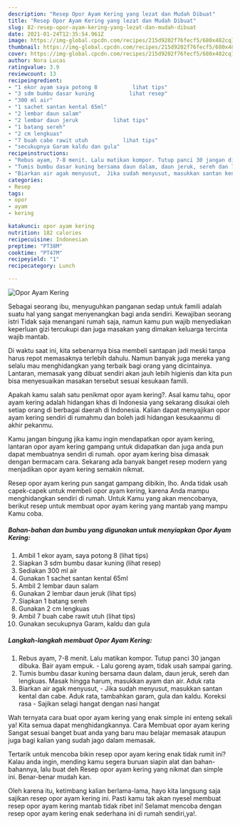 ```yaml
---
description: "Resep Opor Ayam Kering yang lezat dan Mudah Dibuat"
title: "Resep Opor Ayam Kering yang lezat dan Mudah Dibuat"
slug: 82-resep-opor-ayam-kering-yang-lezat-dan-mudah-dibuat
date: 2021-01-24T12:35:54.961Z
image: https://img-global.cpcdn.com/recipes/215d9202f76fecf5/680x482cq70/opor-ayam-kering-foto-resep-utama.jpg
thumbnail: https://img-global.cpcdn.com/recipes/215d9202f76fecf5/680x482cq70/opor-ayam-kering-foto-resep-utama.jpg
cover: https://img-global.cpcdn.com/recipes/215d9202f76fecf5/680x482cq70/opor-ayam-kering-foto-resep-utama.jpg
author: Nora Lucas
ratingvalue: 3.9
reviewcount: 13
recipeingredient:
- "1 ekor ayam saya potong 8           lihat tips"
- "3 sdm bumbu dasar kuning           lihat resep"
- "300 ml air"
- "1 sachet santan kental 65ml"
- "2 lembar daun salam"
- "2 lembar daun jeruk           lihat tips"
- "1 batang sereh"
- "2 cm lengkuas"
- "7 buah cabe rawit utuh           lihat tips"
- "secukupnya Garam kaldu dan gula"
recipeinstructions:
- "Rebus ayam, 7-8 menit. Lalu matikan kompor. Tutup panci 30 jangan dibuka. Bair ayam empuk.  Lalu goreng ayam, tidak usah sampai garing."
- "Tumis bumbu dasar kuning bersama daun dalam, daun jeruk, sereh dan lengkuas. Masak hingga harum, masukkan ayam dan air. Aduk rata"
- "Biarkan air agak menyusut,  Jika sudah menyusut, masukkan santan kental dan cabe. Aduk rata, tambahkan garam, gula dan kaldu. Koreksi rasa Sajikan selagi hangat dengan nasi hangat"
categories:
- Resep
tags:
- opor
- ayam
- kering

katakunci: opor ayam kering 
nutrition: 182 calories
recipecuisine: Indonesian
preptime: "PT38M"
cooktime: "PT47M"
recipeyield: "1"
recipecategory: Lunch

---
```



![Opor Ayam Kering](https://img-global.cpcdn.com/recipes/215d9202f76fecf5/680x482cq70/opor-ayam-kering-foto-resep-utama.jpg)

Sebagai seorang ibu, menyuguhkan panganan sedap untuk famili adalah suatu hal yang sangat menyenangkan bagi anda sendiri. Kewajiban seorang istri Tidak saja menangani rumah saja, namun kamu pun wajib menyediakan keperluan gizi tercukupi dan juga masakan yang dimakan keluarga tercinta wajib mantab.

Di waktu  saat ini, kita sebenarnya bisa membeli santapan jadi meski tanpa harus repot memasaknya terlebih dahulu. Namun banyak juga mereka yang selalu mau menghidangkan yang terbaik bagi orang yang dicintainya. Lantaran, memasak yang dibuat sendiri akan jauh lebih higienis dan kita pun bisa menyesuaikan masakan tersebut sesuai kesukaan famili. 



Apakah kamu salah satu penikmat opor ayam kering?. Asal kamu tahu, opor ayam kering adalah hidangan khas di Indonesia yang sekarang disukai oleh setiap orang di berbagai daerah di Indonesia. Kalian dapat menyajikan opor ayam kering sendiri di rumahmu dan boleh jadi hidangan kesukaanmu di akhir pekanmu.

Kamu jangan bingung jika kamu ingin mendapatkan opor ayam kering, lantaran opor ayam kering gampang untuk didapatkan dan juga anda pun dapat membuatnya sendiri di rumah. opor ayam kering bisa dimasak dengan bermacam cara. Sekarang ada banyak banget resep modern yang menjadikan opor ayam kering semakin nikmat.

Resep opor ayam kering pun sangat gampang dibikin, lho. Anda tidak usah capek-capek untuk membeli opor ayam kering, karena Anda mampu menghidangkan sendiri di rumah. Untuk Kamu yang akan mencobanya, berikut resep untuk membuat opor ayam kering yang mantab yang mampu Kamu coba.

<!--inarticleads1-->

##### Bahan-bahan dan bumbu yang digunakan untuk menyiapkan Opor Ayam Kering:

1. Ambil 1 ekor ayam, saya potong 8           (lihat tips)
1. Siapkan 3 sdm bumbu dasar kuning           (lihat resep)
1. Sediakan 300 ml air
1. Gunakan 1 sachet santan kental 65ml
1. Ambil 2 lembar daun salam
1. Gunakan 2 lembar daun jeruk           (lihat tips)
1. Siapkan 1 batang sereh
1. Gunakan 2 cm lengkuas
1. Ambil 7 buah cabe rawit utuh           (lihat tips)
1. Gunakan secukupnya Garam, kaldu dan gula




<!--inarticleads2-->

##### Langkah-langkah membuat Opor Ayam Kering:

1. Rebus ayam, 7-8 menit. Lalu matikan kompor. Tutup panci 30 jangan dibuka. Bair ayam empuk.  - Lalu goreng ayam, tidak usah sampai garing.
1. Tumis bumbu dasar kuning bersama daun dalam, daun jeruk, sereh dan lengkuas. Masak hingga harum, masukkan ayam dan air. Aduk rata
1. Biarkan air agak menyusut,  - Jika sudah menyusut, masukkan santan kental dan cabe. Aduk rata, tambahkan garam, gula dan kaldu. Koreksi rasa - Sajikan selagi hangat dengan nasi hangat




Wah ternyata cara buat opor ayam kering yang enak simple ini enteng sekali ya! Kita semua dapat menghidangkannya. Cara Membuat opor ayam kering Sangat sesuai banget buat anda yang baru mau belajar memasak ataupun juga bagi kalian yang sudah jago dalam memasak.

Tertarik untuk mencoba bikin resep opor ayam kering enak tidak rumit ini? Kalau anda ingin, mending kamu segera buruan siapin alat dan bahan-bahannya, lalu buat deh Resep opor ayam kering yang nikmat dan simple ini. Benar-benar mudah kan. 

Oleh karena itu, ketimbang kalian berlama-lama, hayo kita langsung saja sajikan resep opor ayam kering ini. Pasti kamu tak akan nyesel membuat resep opor ayam kering mantab tidak ribet ini! Selamat mencoba dengan resep opor ayam kering enak sederhana ini di rumah sendiri,ya!.

